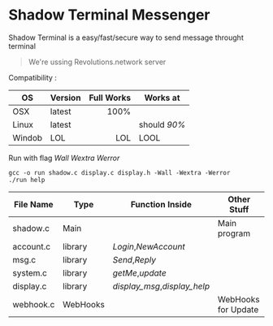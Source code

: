 # Shadow Terminal Messenger

Shadow Terminal is a easy/fast/secure way to send message throught terminal
> We're ussing Revolutions.network server

Compatibility :

| OS     | Version | Full Works | Works at     |
| ------ | ------- | ---------: | ------------ |
| OSX    | latest  | 100%       |              |
| Linux  | latest  |            | should *90%* |
| Windob | LOL     |    LOL     |     LOOL     |

Run with flag *Wall* *Wextra* *Werror*

```
gcc -o run shadow.c display.c display.h -Wall -Wextra -Werror
./run help
```

| File Name | Type     | Function Inside              | Other Stuff         |
| --------- | -------- | ---------------------------- | ------------------- |
| shadow.c  | Main     |                              | Main program        |
| account.c | library  | *Login*,*NewAccount*         |                     |
| msg.c     | library  | *Send*,*Reply*               |                     |
| system.c  | library  | *getMe*,*update*             |                     |
| display.c | library  | *display_msg*,*display_help* |                     |
| webhook.c | WebHooks |                              | WebHooks for Update |
